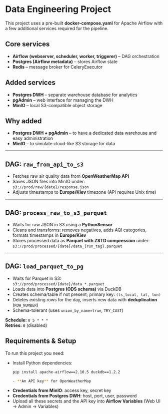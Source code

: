 # Data Engineering Project 

This project uses a pre-built **docker-compose.yaml** for Apache Airflow with a few additional services required for the pipeline.

## Core services
- **Airflow (webserver, scheduler, worker, triggerer)** – DAG orchestration  
- **Postgres (Airflow metadata)** – stores Airflow state  
- **Redis** – message broker for CeleryExecutor  

## Added services
- **Postgres DWH** – separate warehouse database for analytics  
- **pgAdmin** – web interface for managing the DWH  
- **MinIO** – local S3-compatible object storage  

## Why added
- **Postgres DWH + pgAdmin** – to have a dedicated data warehouse and easy administration  
- **MinIO** – to simulate cloud-like S3 storage for data  

---

## DAG: `raw_from_api_to_s3`

- Fetches raw air quality data from **OpenWeatherMap API**  
- Saves JSON files into MinIO under:  
  `s3://prod/raw/{date}/response.json`  
- Adjusts timestamps to **Europe/Kiev** timezone (API requires Unix time)  

---

## DAG: `process_raw_to_s3_parquet`

- Waits for raw JSON in S3 using a **PythonSensor**  
- Cleans and transforms: removes negatives, adds AQI categories, formats timestamps in **Europe/Kiev**  
- Stores processed data as **Parquet with ZSTD compression** under:  
  `s3://prod/processed/{date}/data_{run_tag}.parquet`  

---

## DAG: `load_parquet_to_pg`

- Waits for Parquet in S3:  
  `s3://prod/processed/{date}/data_*.parquet`  
- Loads data into **Postgres (ODS schema)** via DuckDB  
- Creates schema/table if not present; primary key: `(ts_local, lat, lon)`  
- Deletes existing rows for the day, inserts new data with **deduplication** (`ROW_NUMBER`)  
- Schema-tolerant (uses `union_by_name=true`, `TRY_CAST`)  

**Schedule:** `0 5 * * *`  
**Retries:** `0` (disabled)  


## Requirements & Setup

To run this project you need:

- Install Python dependencies:  
  ```bash
  pip install apache-airflow==2.10.5 duckdb==1.2.2

  - **An API key** for OpenWeatherMap  
- **Credentials from MinIO**: access key, secret key  
- **Credentials from Postgres DWH**: host, port, user, password  
- Upload all these secrets and the API key into **Airflow Variables** (Web UI → Admin → Variables)  

